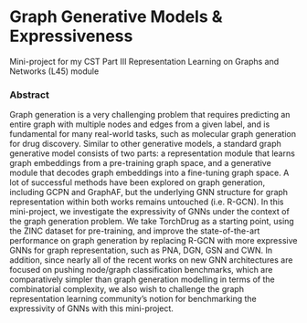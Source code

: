 # Graph Generative Models & Expressiveness
 Mini-project for my CST Part III Representation Learning on Graphs and Networks (L45) module

### Abstract

Graph generation is a very challenging problem that requires predicting an entire graph with multiple nodes and edges from a given label, and is fundamental for many real-world tasks, such as molecular graph generation for drug discovery. Similar to other generative models, a standard graph generative model consists of two parts: a representation module that learns graph embeddings from a pre-training graph space, and a generative module that decodes graph embeddings into a fine-tuning graph space. A lot of successful methods have been explored on graph generation, including GCPN and GraphAF, but the underlying GNN structure for graph representation within both works remains untouched (i.e. R-GCN). In this mini-project, we investigate the expressivity of GNNs under the context of the graph generation problem. We take TorchDrug as a starting point, using the ZINC dataset for pre-training, and improve the state-of-the-art performance on graph generation by replacing R-GCN with more expressive GNNs for graph representation, such as PNA, DGN, GSN and CWN. In addition, since nearly all of the recent works on new GNN architectures are focused on pushing node/graph classification benchmarks, which are comparatively simpler than graph generation modelling in terms of the combinatorial complexity, we also wish to challenge the graph representation learning community’s notion for benchmarking the expressivity of GNNs with this mini-project.
